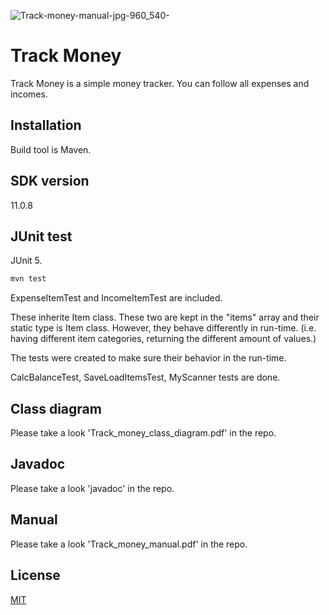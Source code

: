 ![Track-money-manual-jpg-960_540-](/uploads/63bcf08b38d2cbec80294d4e3bfbddf8/Track-money-manual-jpg-960_540-.png)

# Track Money

Track Money is a simple money tracker. You can follow all expenses and incomes.

## Installation

Build tool is Maven.

## SDK version

11.0.8

## JUnit test

JUnit 5.

```bash
mvn test
```
ExpenseItemTest and IncomeItemTest are included.

These inherite Item class. These two are kept in the "items" array and their static type is Item class. However, they behave differently in run-time. (i.e. having different item categories, returning the different amount of values.)

The tests were created to make sure their behavior in the run-time.

CalcBalanceTest, SaveLoadItemsTest, MyScanner tests are done.


## Class diagram
Please take a look 'Track_money_class_diagram.pdf' in the repo.

## Javadoc
Please take a look 'javadoc' in the repo.

## Manual
Please take a look 'Track_money_manual.pdf' in the repo.


## License
[MIT](https://choosealicense.com/licenses/mit/)
